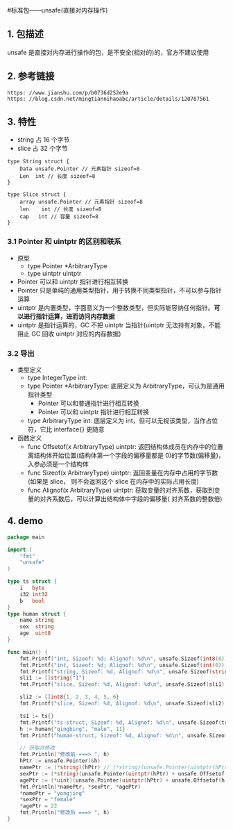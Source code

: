#标准包——unsafe(直接对内存操作)

## 1. 包描述

unsafe 是直接对内存进行操作的包，是不安全(相对的)的，官方不建议使用

## 2. 参考链接

```
https: //www.jianshu.com/p/b0736d252e9a
https: //blog.csdn.net/mingtiannihaoabc/article/details/120787561
```

## 3. 特性

- string 占 16 个字节
- slice 占 32 个字节

```
type String struct {
    Data unsafe.Pointer // 元素指针 sizeof=8
    Len  int // 长度 sizeof=8
}

type Slice struct {
    array unsafe.Pointer // 元素指针 sizeof=8
    len    int // 长度 sizeof=8
    cap   int // 容量 sizeof=8
}
```

### 3.1 Pointer 和 uintptr 的区别和联系

- 原型
    - type Pointer *ArbitraryType
    - type uintptr uintptr
- Pointer 可以和 uintptr 指针进行相互转换
- Pointer 只是单纯的通用类型指针，用于转换不同类型指针，不可以参与指针运算
- uintptr 是内置类型，字面意义为一个整数类型，但实际能容纳任何指针。**可以进行指针运算，进而访问内存数据**
- uintptr 是指针运算的，GC 不把 uintptr 当指针(uintptr 无法持有对象，不能阻止 GC 回收 uintptr 对应的内存数据)

### 3.2 导出

- 类型定义
    - type IntegerType int:
    - type Pointer *ArbitraryType: 底层定义为 ArbitraryType，可认为是通用指针类型
        - Pointer 可以和普通指针进行相互转换
        - Pointer 可以和 uintptr 指针进行相互转换
    - type ArbitraryType int: 底层定义为 int，但可以无视该类型，当作占位符，它比 interface{} 更随意
- 函数定义
    - func Offsetof(x ArbitraryType) uintptr: 返回结构体成员在内存中的位置离结构体开始位置(结构体第一个字段的偏移量都是
      0)的字节数(偏移量)，入参必须是一个结构体
    - func Sizeof(x ArbitraryType) uintptr: 返回变量在内存中占用的字节数(如果是 slice， 则不会返回这个 slice
      在内存中的实际占用长度)
    - func Alignof(x ArbitraryType) uintptr: 获取变量的对齐系数，获取到变量的对齐系数后，可以计算出结构体中字段的偏移量(
      对齐系数的整数倍)

## 4. demo
```go
package main

import (
	"fmt"
	"unsafe"
)

type ts struct {
	i   byte
	i32 int32
	b   bool
}
type human struct {
	name string
	sex  string
	age  uint8
}

func main() {
	fmt.Printf("int, Sizeof: %d; Alignof: %d\n", unsafe.Sizeof(int8(0)), unsafe.Alignof(int8(0)))          // 1, 1
	fmt.Printf("int, Sizeof: %d; Alignof: %d\n", unsafe.Sizeof(int(0)), unsafe.Alignof(int(0)))            // 8, 8
	fmt.Printf("string, Sizeof: %d, Alignof: %d\n", unsafe.Sizeof(string("")), unsafe.Alignof(string(""))) // 16, 8
	sli1 := []string{"1"}
	fmt.Printf("slice, Sizeof: %d, Alignof: %d\n", unsafe.Sizeof(sli1), unsafe.Alignof(sli1)) // 24, 8

	sli2 := []int8{1, 2, 3, 4, 5, 6}
	fmt.Printf("slice, Sizeof: %d, Alignof: %d\n", unsafe.Sizeof(sli2), unsafe.Alignof(sli2)) // 12, 4

	ts1 := ts{}
	fmt.Printf("ts-struct, Sizeof: %d, Alignof: %d\n", unsafe.Sizeof(ts1), unsafe.Alignof(ts1)) // 40, 8
	h := human{"qingbing", "male", 11}
	fmt.Printf("human-struct, Sizeof: %d, Alignof: %d\n", unsafe.Sizeof(h), unsafe.Alignof(h)) // 40, 8

	// 获取并修改
	fmt.Println("修改前 ===> ", h)
	hPtr := unsafe.Pointer(&h)
	namePtr := (*string)(hPtr) // (*string)(unsafe.Pointer(uintptr(hPtr) + unsafe.Offsetof(h.name))) // 默认第一个字段偏移量为 0
	sexPtr := (*string)(unsafe.Pointer(uintptr(hPtr) + unsafe.Offsetof(h.sex)))
	agePtr := (*uint)(unsafe.Pointer(uintptr(hPtr) + unsafe.Offsetof(h.age)))
	fmt.Println(*namePtr, *sexPtr, *agePtr)
	*namePtr = "yongjing"
	*sexPtr = "female"
	*agePtr = 22
	fmt.Println("修改后 ===> ", h)
}

```